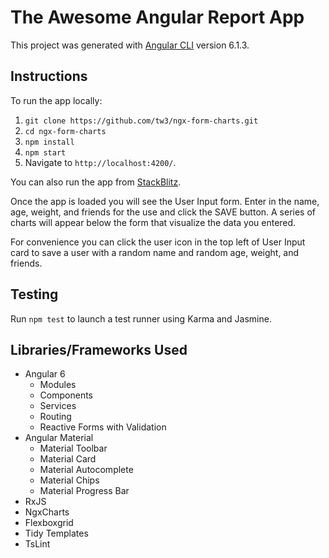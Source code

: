 

# The Awesome Angular Report App

This project was generated with [Angular CLI](https://github.com/angular/angular-cli) version 6.1.3.

## Instructions

To run the app locally:

1. `git clone https://github.com/tw3/ngx-form-charts.git`
2. `cd ngx-form-charts`
3. `npm install`
4. `npm start`
5. Navigate to `http://localhost:4200/`.

You can also run the app from [StackBlitz](https://stackblitz.com/github/tw3/ngx-form-charts).

Once the app is loaded you will see the User Input form.  Enter in the name, age, weight, and friends for the use and click the SAVE button.  A series of charts will appear below the form that visualize the data you entered.

For convenience you can click the user icon in the top left of User Input card to save a user with a random name and random age, weight, and friends. 

## Testing

Run `npm test` to launch a test runner using Karma and Jasmine.

## Libraries/Frameworks Used

 - Angular 6
	 - Modules
	 - Components
	 - Services
	 - Routing
	 - Reactive Forms with Validation
 - Angular Material
	 - Material Toolbar
	 - Material Card
	 - Material Autocomplete
	 - Material Chips
	 - Material Progress Bar
 - RxJS
 - NgxCharts
 - Flexboxgrid
 - Tidy Templates
 - TsLint
 
